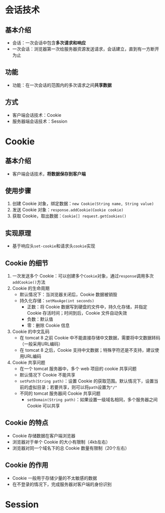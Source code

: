# 会话技术

## 基本介绍

- 会话：一次会话中包含**多次请求和响应**
- 一次会话：浏览器第一次给服务器资源发送请求，会话建立，直到有一方断开为止

## 功能

- 功能：在一次会话的范围内的多次请求之间**共享数据**

## 方式

- 客户端会话技术：Cookie
- 服务器端会话技术：Session

# Cookie

## 基本介绍

- 客户端会话技术，**将数据保存到客户端**

## 使用步骤

1. 创建 Cookie 对象，绑定数据：`new Cookie(String name, String value)`
2. 发送 Cookie 对象：`response.addCookie(Cookie cookie)`
3. 获取 Cookie，取出数据：`Cookie[] request.getCookies()`

## 实现原理

- 基于响应头`set-cookie`和请求头`cookie`实现

## Cookie 的细节

1. 一次发送多个 Cookie：可以创建多个`Cookie`对象，通过`response`调用多次`addCookie()`方法
2. Cookie 的生命周期
   - 默认情况下：当浏览器关闭后，Cookie 数据被销毁
   - 持久化存储：`setMaxAge(int seconds)`
     - 正数：将 Cookie 数据写到硬盘的文件中，持久化存储，并指定 Cookie 存活时间；时间到后，Cookie 文件自动失效
     - 负数：默认值
     - 零：删除 Cookie 信息
3. Cookie 的中文乱码
   - 在 tomcat 8 之前 Cookie 中不能直接存储中文数据，需要将中文数据转码（一般采用URL编码）
   - 在 tomcat 8 之后，Cookie 支持中文数据；特殊字符还是不支持，建议使用URL编码
4. Cookie 共享问题
   -  在一个 tomcat 服务器中，多个 web 项目的 cookie 共享问题
     - 默认情况下 Cookie 不能共享
     - `setPath(String path)`：设置 Cookie 的获取范围。默认情况下，设置当前的虚拟目录；若要共享，则可以将`path`设置为`"/"`
   - 不同的 tomcat 服务器间 Cookie 共享问题
     - `setDomain(String path)`：如果设置一级域名相同，多个服务器之间 Cookie 可以共享

## Cookie 的特点

- Cookie 存储数据在客户端浏览器
- 浏览器对于单个 Cookie 的大小有限制（4kb左右） 
- 浏览器对同一个域名下的总 Cookie 数量有限制（20个左右）

## Cookie 的作用

- Cookie 一般用于存储少量的不太敏感的数据
- 在不登录的情况下，完成服务器对客户端的身份识别

# Session

























